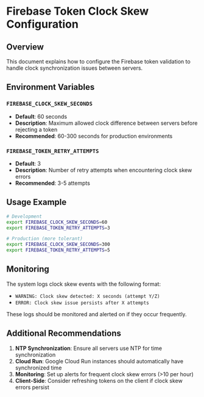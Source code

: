 # Firebase Token Clock Skew Configuration

## Overview
This document explains how to configure the Firebase token validation to handle clock synchronization issues between servers.

## Environment Variables

### `FIREBASE_CLOCK_SKEW_SECONDS`
- **Default**: 60 seconds
- **Description**: Maximum allowed clock difference between servers before rejecting a token
- **Recommended**: 60-300 seconds for production environments

### `FIREBASE_TOKEN_RETRY_ATTEMPTS`
- **Default**: 3
- **Description**: Number of retry attempts when encountering clock skew errors
- **Recommended**: 3-5 attempts

## Usage Example

```bash
# Development
export FIREBASE_CLOCK_SKEW_SECONDS=60
export FIREBASE_TOKEN_RETRY_ATTEMPTS=3

# Production (more tolerant)
export FIREBASE_CLOCK_SKEW_SECONDS=300
export FIREBASE_TOKEN_RETRY_ATTEMPTS=5
```

## Monitoring

The system logs clock skew events with the following format:
- `WARNING: Clock skew detected: X seconds (attempt Y/Z)`
- `ERROR: Clock skew issue persists after X attempts`

These logs should be monitored and alerted on if they occur frequently.

## Additional Recommendations

1. **NTP Synchronization**: Ensure all servers use NTP for time synchronization
2. **Cloud Run**: Google Cloud Run instances should automatically have synchronized time
3. **Monitoring**: Set up alerts for frequent clock skew errors (>10 per hour)
4. **Client-Side**: Consider refreshing tokens on the client if clock skew errors persist